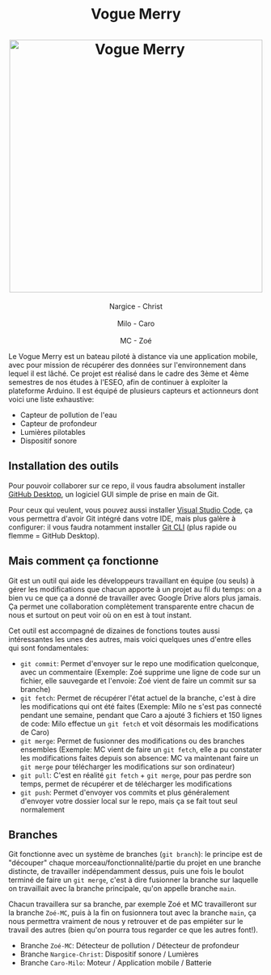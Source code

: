 <h1 align="center">
Vogue Merry
<br/><br/>
<img src="https://cdn.discordapp.com/attachments/485464301516095509/1154158898060734534/titanic-breaks.gif" alt="Vogue Merry" width="500"/>
</h1>

<div align="center">

Nargice - Christ
<br/><br/>
Milo - Caro
<br/><br/>
MC - Zoé

</div>

Le Vogue Merry est un bateau piloté à distance via une application mobile, avec pour mission de récupérer des données sur l'environnement dans lequel il est lâché. Ce projet est réalisé dans le cadre des 3ème et 4ème semestres de nos études à l'ESEO, afin de continuer à exploiter la plateforme Arduino. Il est équipé de plusieurs capteurs et actionneurs dont voici une liste exhaustive:
 - Capteur de pollution de l'eau
 - Capteur de profondeur
 - Lumières pilotables
 - Dispositif sonore

## Installation des outils

Pour pouvoir collaborer sur ce repo, il vous faudra absolument installer [GitHub Desktop](https://desktop.github.com/), un logiciel GUI simple de prise en main de Git.

Pour ceux qui veulent, vous pouvez aussi installer [Visual Studio Code](https://code.visualstudio.com/download), ça vous permettra d'avoir Git intégré dans votre IDE, mais plus galère à configurer: il vous faudra notamment installer [Git CLI](https://git-scm.com/download/win) (plus rapide ou flemme = GitHub Desktop).

## Mais comment ça fonctionne

Git est un outil qui aide les développeurs travaillant en équipe (ou seuls) à gérer les modifications que chacun apporte à un projet au fil du temps: on a bien vu ce que ça a donné de travailler avec Google Drive alors plus jamais. Ça permet une collaboration complètement transparente entre chacun de nous et surtout on peut voir où on en est à tout instant.

Cet outil est accompagné de dizaines de fonctions toutes aussi intéressantes les unes des autres, mais voici quelques unes d'entre elles qui sont fondamentales:

 - `git commit`: Permet d'envoyer sur le repo une modification quelconque, avec un commentaire (Exemple: Zoé supprime une ligne de code sur un fichier, elle sauvegarde et l'envoie: Zoé vient de faire un commit sur sa branche)
 - `git fetch`: Permet de récupérer l'état actuel de la branche, c'est à dire les modifications qui ont été faites (Exemple: Milo ne s'est pas connecté pendant une semaine, pendant que Caro a ajouté 3 fichiers et 150 lignes de code: Milo effectue un `git fetch` et voit désormais les modifications de Caro)
 - `git merge`: Permet de fusionner des modifications ou des branches ensembles (Exemple: MC vient de faire un `git fetch`, elle a pu constater les modifications faites depuis son absence: MC va maintenant faire un `git merge` pour télécharger les modifications sur son ordinateur)
 - `git pull`: C'est en réalité `git fetch` + `git merge`, pour pas perdre son temps, permet de récupérer et de télécharger les modifications
 - `git push`: Permet d'envoyer vos commits et plus généralement d'envoyer votre dossier local sur le repo, mais ça se fait tout seul normalement

## Branches

Git fonctionne avec un système de branches (`git branch`): le principe est de "découper" chaque morceau/fonctionnalité/partie du projet en une branche distincte, de travailler indépendamment dessus, puis une fois le boulot terminé de faire un `git merge`, c'est à dire fusionner la branche sur laquelle on travaillait avec la branche principale, qu'on appelle branche `main`.

Chacun travaillera sur sa branche, par exemple Zoé et MC travailleront sur la branche `Zoé-MC`, puis à la fin on fusionnera tout avec la branche `main`, ça nous permettra vraiment de nous y retrouver et de pas empiéter sur le travail des autres (bien qu'on pourra tous regarder ce que les autres font!).

 - Branche `Zoé-MC`: Détecteur de pollution / Détecteur de profondeur
 - Branche `Nargice-Christ`: Dispositif sonore / Lumières
 - Branche `Caro-Milo`: Moteur / Application mobile / Batterie
